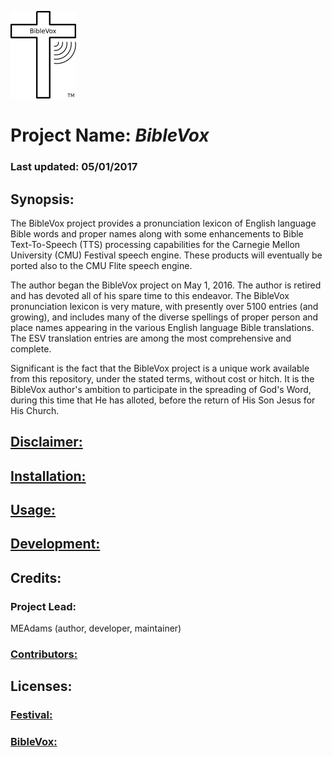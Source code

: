 ![alt text](BibleVoxLogo.png "Logo and Trademark of the BibleVox project")

# Project Name: *BibleVox*

### Last updated: 05/01/2017

## Synopsis:
The BibleVox project provides a pronunciation lexicon of English language Bible words and proper names along with some enhancements to Bible Text-To-Speech (TTS) processing capabilities for the Carnegie Mellon University (CMU) Festival speech engine. These products will eventually be ported also to the CMU Flite speech engine.

The author began the BibleVox project on May 1, 2016. The author is retired and has devoted all of his spare time to this endeavor.
The BibleVox pronunciation lexicon is very mature, with presently over 5100 entries (and growing), and includes many of the diverse spellings of proper person and place names appearing in the various English language Bible translations. The ESV translation entries are among the most comprehensive and complete.

Significant is the fact that the BibleVox project is a unique work available from this repository, under the stated terms, without cost or hitch. It is the BibleVox author's ambition to participate in the spreading of God's Word, during this time that He has alloted, before the return of His Son Jesus for His Church.

## [Disclaimer:](disclaimer.md)

## [Installation:](installation.md)

## [Usage:](./Speech/SpeechDirDoc.md)

## [Development:](./Tools/ToolsDirDoc.md)

## Credits:
### Project Lead:
   MEAdams (author, developer, maintainer)

### [Contributors:](./contributors.md)

## Licenses:

### [Festival:](./COPYING)

### [BibleVox:](./LICENSE)
